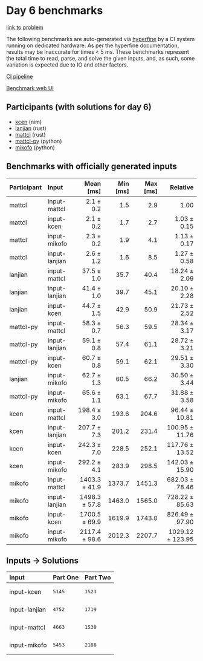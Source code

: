 # Day 6 benchmarks

[link to problem](https://adventofcode.com/2024/day/6)

The following benchmarks are auto-generated via
[hyperfine](https://github.com/sharkdp/hyperfine) by a CI system running on
dedicated hardware. As per the hyperfine documentation, results may be
inaccurate for times < 5 ms. These benchmarks represent the total time to read,
parse, and solve the given inputs, and, as such, some variation is expected due
to IO and other factors.

[CI pipeline](http://ci.papercode.net:8080/teams/main/pipelines/aoc2024)

[Benchmark web UI](https://aoc.ancalagon.black)


## Participants (with solutions for day 6)

- [kcen](https://github.com/kcen/aoc2024) (nim)
- [lanjian](https://github.com/lanjian/aoc-2024) (rust)
- [mattcl](https://github.com/mattcl/aoc2024) (rust)
- [mattcl-py](https://github.com/mattcl/aoc2024-py) (python)
- [mikofo](https://github.com/mikofo/aoc2024) (python)


## Benchmarks with officially generated inputs

| Participant | Input | Mean [ms] | Min [ms] | Max [ms] | Relative |
|:---|:---|---:|---:|---:|---:|
| mattcl | input-mattcl | 2.1 ± 0.2 | 1.5 | 2.9 | 1.00 |
| mattcl | input-kcen | 2.1 ± 0.2 | 1.7 | 2.7 | 1.03 ± 0.15 |
| mattcl | input-mikofo | 2.3 ± 0.2 | 1.9 | 4.1 | 1.13 ± 0.17 |
| mattcl | input-lanjian | 2.6 ± 1.2 | 1.6 | 8.5 | 1.27 ± 0.58 |
| lanjian | input-mattcl | 37.5 ± 1.0 | 35.7 | 40.4 | 18.24 ± 2.09 |
| lanjian | input-lanjian | 41.4 ± 1.0 | 39.7 | 45.1 | 20.10 ± 2.28 |
| lanjian | input-kcen | 44.7 ± 1.5 | 42.9 | 50.9 | 21.73 ± 2.52 |
| mattcl-py | input-mattcl | 58.3 ± 0.7 | 56.3 | 59.5 | 28.34 ± 3.17 |
| mattcl-py | input-lanjian | 59.1 ± 0.8 | 57.4 | 61.1 | 28.72 ± 3.21 |
| mattcl-py | input-kcen | 60.7 ± 0.8 | 59.1 | 62.1 | 29.51 ± 3.30 |
| lanjian | input-mikofo | 62.7 ± 1.3 | 60.5 | 66.2 | 30.50 ± 3.44 |
| mattcl-py | input-mikofo | 65.6 ± 1.1 | 63.1 | 67.7 | 31.88 ± 3.58 |
| kcen | input-mattcl | 198.4 ± 3.0 | 193.6 | 204.6 | 96.44 ± 10.81 |
| kcen | input-lanjian | 207.7 ± 7.3 | 201.2 | 231.4 | 100.95 ± 11.76 |
| kcen | input-kcen | 242.3 ± 7.0 | 228.5 | 252.1 | 117.76 ± 13.52 |
| kcen | input-mikofo | 292.2 ± 4.1 | 283.9 | 298.5 | 142.03 ± 15.90 |
| mikofo | input-mattcl | 1403.3 ± 41.9 | 1373.7 | 1451.3 | 682.03 ± 78.46 |
| mikofo | input-lanjian | 1498.3 ± 57.8 | 1463.0 | 1565.0 | 728.22 ± 85.63 |
| mikofo | input-kcen | 1700.5 ± 69.9 | 1619.9 | 1743.0 | 826.49 ± 97.90 |
| mikofo | input-mikofo | 2117.4 ± 98.6 | 2012.3 | 2207.7 | 1029.12 ± 123.95 |


## Inputs -> Solutions

| Input | Part One | Part Two |
|:---|:---|:---|
|input-kcen|<pre>5145</pre>|<pre>1523</pre>|
|input-lanjian|<pre>4752</pre>|<pre>1719</pre>|
|input-mattcl|<pre>4663</pre>|<pre>1530</pre>|
|input-mikofo|<pre>5453</pre>|<pre>2188</pre>|